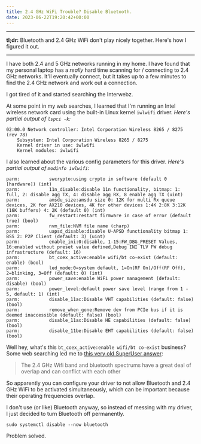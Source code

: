 ```yaml
---
title: 2.4 GHz WiFi Trouble? Disable Bluetooth.
date: 2023-06-22T19:20:42+00:00
---
```


---

**tl;dr:** Bluetooth and 2.4 GHz WiFi don't play nicely together. Here's how I figured it out.

---

I have both 2.4 and 5 GHz networks running in my home. I have found that my personal laptop has
a _really_ hard time scanning for / connecting to 2.4 GHz networks. It'll eventually connect, but
it takes up to a few minutes to find the 2.4 GHz network and work out a connection.

I got tired of it and started searching the Interwebz.

At some point in my web searches, I learned that I'm running an Intel wireless network card using
the built-in Linux kernel `iwlwifi` driver. _Here's partial output of `lspci -k`:_

```
02:00.0 Network controller: Intel Corporation Wireless 8265 / 8275 (rev 78)
    Subsystem: Intel Corporation Wireless 8265 / 8275
    Kernel driver in use: iwlwifi
    Kernel modules: iwlwifi
```

I also learned about the various config parameters for this driver. _Here's partial output of
`modinfo iwlwifi`:_

```
parm:           swcrypto:using crypto in software (default 0 [hardware]) (int)
parm:           11n_disable:disable 11n functionality, bitmap: 1: full, 2: disable agg TX, 4: disable agg RX, 8 enable agg TX (uint)
parm:           amsdu_size:amsdu size 0: 12K for multi Rx queue devices, 2K for AX210 devices, 4K for other devices 1:4K 2:8K 3:12K (16K buffers) 4: 2K (default 0) (int)
parm:           fw_restart:restart firmware in case of error (default true) (bool)
parm:           nvm_file:NVM file name (charp)
parm:           uapsd_disable:disable U-APSD functionality bitmap 1: BSS 2: P2P Client (default: 3) (uint)
parm:           enable_ini:0:disable, 1-15:FW_DBG_PRESET Values, 16:enabled without preset value defined,Debug INI TLV FW debug infrastructure (default: 16)
parm:           bt_coex_active:enable wifi/bt co-exist (default: enable) (bool)
parm:           led_mode:0=system default, 1=On(RF On)/Off(RF Off), 2=blinking, 3=Off (default: 0) (int)
parm:           power_save:enable WiFi power management (default: disable) (bool)
parm:           power_level:default power save level (range from 1 - 5, default: 1) (int)
parm:           disable_11ac:Disable VHT capabilities (default: false) (bool)
parm:           remove_when_gone:Remove dev from PCIe bus if it is deemed inaccessible (default: false) (bool)
parm:           disable_11ax:Disable HE capabilities (default: false) (bool)
parm:           disable_11be:Disable EHT capabilities (default: false) (bool)
```

Well hey, what's this `bt_coex_active:enable wifi/bt co-exist` business? Some web searching led me
to [this very old SuperUser answer](https://superuser.com/a/1118989):

> The 2.4 GHz Wifi band and bluetooth spectrums have a great deal of overlap and can conflict with
> each other

So apparently you can configure your driver to not allow Bluetooth and 2.4 GHz WiFi to be activated
simultaneously, which can be important because their operating frequencies overlap.

I don't use (or like) Bluetooth anyway, so instead of messing with my driver, I just decided to turn
Bluetooth off permanently.

```
sudo systemctl disable --now bluetooth
```

Problem solved.
